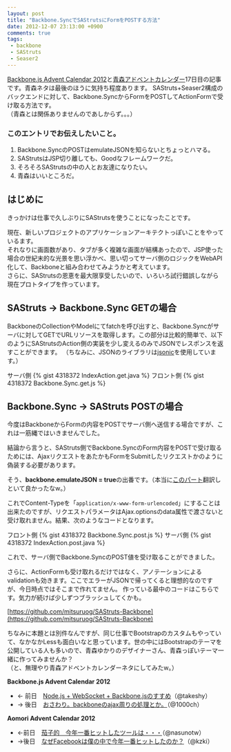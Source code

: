 ```yaml
---
layout: post
title: "Backbone.SyncでSAStrutsにFormをPOSTする方法"
date: 2012-12-07 23:13:00 +0900
comments: true
tags: 
 - backbone
 - SAStruts
 - Seaser2
---
```


[Backbone.js Advent Calendar 2012](http://www.adventar.org/calendars/15)と[青森アドベントカレンダー](http://aomori-web-advent-calendar-2012.blogspot.jp/2012/12/aomori-web-adevent-calendar-2012.html)17日目の記事です。青森ネタは最後のほうに気持ち程度あります。
SAStruts+Seaser2構成のバックエンドに対して、Backbone.SyncからFormをPOSTしてActionFormで受け取る方法です。  
（青森とは関係ありませんのであしからず。。。）

<!-- more -->

### このエントリでお伝えしたいこと。

1.  Backbone.SyncのPOSTはemulateJSONを知らないとちょっとハマる。
2.  SAStrutsはJSP切り離しても、Goodなフレームワークだ。
3.  そろそろSAStrutsの中の人とお友達になりたい。
4.  青森はいいところだ。

## はじめに

きっかけは仕事で久しぶりにSAStrutsを使うことになったことです。

現在、新しいプロジェクトのアプリケーションアーキテクトっぽいことをやっているます。  
それなりに画面数があり、タブが多く複雑な画面が結構あったので、JSP使った場合の世紀末的な光景を思い浮かべ、思い切ってサーバ側のロジックをWebAPI化して、Backboneと組み合わせてみようかと考えています。  
さらに、SAStrutsの恩恵を最大限享受したいので、いろいろ試行錯誤しながら現在プロトタイプを作っています。

## SAStruts -> Backbone.Sync GETの場合

BackboneのCollectionやModelにてfatchを呼び出すと、Backbone.Syncがサーバに対してGETでURLリソースを取得します。この部分は比較的簡単で、以下のようにSAStrutsのAction側の実装を少し変えるのみでJSONでレスポンスを返すことができます。
（ちなみに、JSONのライブラリは[jsonic](http://jsonic.sourceforge.jp/)を使用しています。）

サーバ側
{% gist 4318372 IndexAction.get.java %}
フロント側
{% gist 4318372 Backbone.Sync.get.js %}

## Backbone.Sync -> SAStruts POSTの場合

今度はBackboneからFormの内容をPOSTでサーバ側へ送信する場合ですが、これは一筋縄ではいきませんでした。

結論から言うと、SAStruts側でBackbone.SyncのForm内容をPOSTで受け取るためには、AjaxリクエストをあたかもFormをSubmitしたリクエストかのように偽装する必要があります。

そう、**backbone.emulateJSON = true**の出番です。（本当に[このパート](https://github.com/enja-oss/Backbone/blob/master/docs/Sync.md)翻訳しといて良かったなw。）

これでContent-Typeを「`application/x-www-form-urlencoded`」にすることは出来たのですが、リクエストパラメータはAjax.optionsのdata属性で渡さないと受け取れません。結果、次のようなコードとなります。

フロント側
{% gist 4318372 Backbone.Sync.post.js %}
サーバ側
{% gist 4318372 IndexAction.post.java %}

これで、サーバ側でBackbone.SyncのPOST値を受け取ることができました。

さらに、ActionFormも受け取れるだけではなく、アノテーションによるvalidationも効きます。ここでエラーがJSONで帰ってくると理想的なのですが、今日時点ではそこまで作れてません。
作っている最中のコードはこちらです。気力が続けば少しずつブラッシュしてくかも。

[https://github.com/mitsuruog/SAStruts-Backbone](https://github.com/mitsuruog/SAStruts-Backbone)

ちなみに本題とは別件なんですが、同じ仕事でBootstrapのカスタムもやっていて、なかなかLessも面白いなと思っています。世の中にはBootstrapのテーマを公開している人も多いので、青森ゆかりのデザイナーさん、青森っぽいテーマ一緒に作ってみませんか？  
（と、無理やり青森アドベントカレンダーネタにしてみたw。）

**Backbone.js Advent Calendar 2012**

* ← 前日　[Node.js + WebSocket + Backbone.jsのすすめ](http://takesy.cocolog-nifty.com/atico/2012/12/nodejs-websocke.html)[](http://www.blogger.com/)（@takeshy）
* → 後日　[おさわり。backboneのajax周りの処理とか。](http://1000ch.net/2012/12/18/AjaxOfBackbone/)（@1000ch）

**Aomori Advent Calendar 2012**

* ←前日　[茄子的　今年一番ヒットしたツールは・・・](http://nasunoblog.blogspot.jp/2012/12/blog-post.html)（@nasunotw）
* →後日　[なぜFacebookは僕の中で今年一番ヒットしたのか？](http://aomori-web-advent-calendar-2012.blogspot.jp/2012/12/facebook.html)（@kzki）
